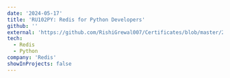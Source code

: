 ```yaml
---
date: '2024-05-17'
title: 'RU102PY: Redis for Python Developers'
github: ''
external: 'https://github.com/RishiGrewal007/Certificates/blob/master/2024_05_17_RU102PY_Redis_Python.pdf'
tech:
  - Redis
  - Python
company: 'Redis'
showInProjects: false
---
```



